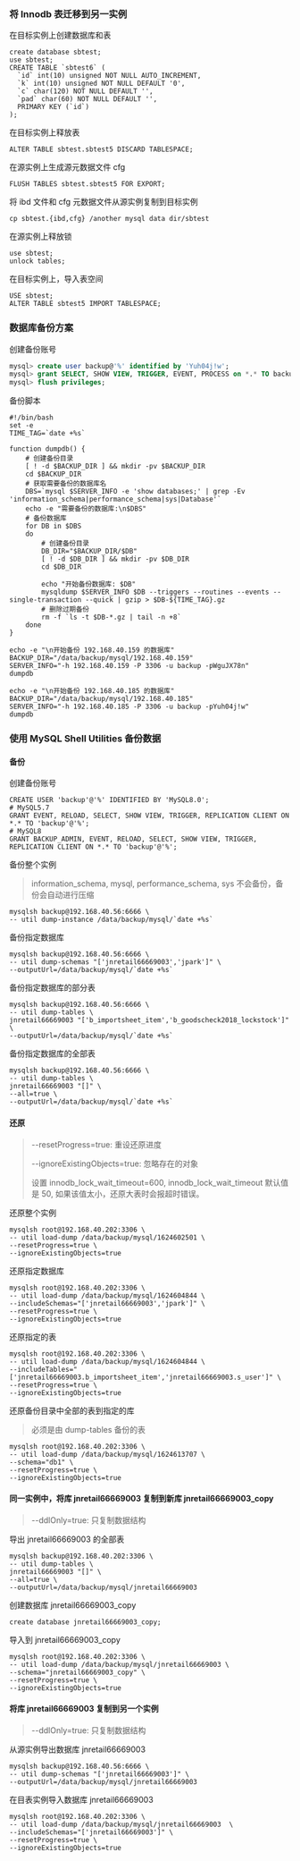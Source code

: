 ### 将 Innodb 表迁移到另一实例

在目标实例上创建数据库和表

```
create database sbtest;
use sbtest;
CREATE TABLE `sbtest6` (
  `id` int(10) unsigned NOT NULL AUTO_INCREMENT,
  `k` int(10) unsigned NOT NULL DEFAULT '0',
  `c` char(120) NOT NULL DEFAULT '',
  `pad` char(60) NOT NULL DEFAULT '',
  PRIMARY KEY (`id`)
);
```

在目标实例上释放表

```
ALTER TABLE sbtest.sbtest5 DISCARD TABLESPACE;
```

在源实例上生成源元数据文件 cfg

```
FLUSH TABLES sbtest.sbtest5 FOR EXPORT;
```

将 ibd 文件和  cfg 元数据文件从源实例复制到目标实例

```
cp sbtest.{ibd,cfg} /another mysql data dir/sbtest
```

在源实例上释放锁

```
use sbtest;
unlock tables;
```

在目标实例上，导入表空间

```
USE sbtest;
ALTER TABLE sbtest5 IMPORT TABLESPACE;
```



### 数据库备份方案

创建备份账号

```sql
mysql> create user backup@'%' identified by 'Yuh04j!w';
mysql> grant SELECT, SHOW VIEW, TRIGGER, EVENT, PROCESS on *.* TO backup@'%';
mysql> flush privileges;
```

备份脚本

```shell
#!/bin/bash
set -e
TIME_TAG=`date +%s`

function dumpdb() {
    # 创建备份目录
    [ ! -d $BACKUP_DIR ] && mkdir -pv $BACKUP_DIR
    cd $BACKUP_DIR
    # 获取需要备份的数据库名
    DBS=`mysql $SERVER_INFO -e 'show databases;' | grep -Ev 'information_schema|performance_schema|sys|Database'`
    echo -e "需要备份的数据库:\n$DBS"
    # 备份数据库
    for DB in $DBS
    do
        # 创建备份目录
        DB_DIR="$BACKUP_DIR/$DB"
        [ ! -d $DB_DIR ] && mkdir -pv $DB_DIR
        cd $DB_DIR 

        echo "开始备份数据库: $DB"
        mysqldump $SERVER_INFO $DB --triggers --routines --events --single-transaction --quick | gzip > $DB-${TIME_TAG}.gz
        # 删除过期备份
        rm -f `ls -t $DB-*.gz | tail -n +8`
    done
}

echo -e "\n开始备份 192.168.40.159 的数据库"
BACKUP_DIR="/data/backup/mysql/192.168.40.159"
SERVER_INFO="-h 192.168.40.159 -P 3306 -u backup -pWguJX78n"
dumpdb

echo -e "\n开始备份 192.168.40.185 的数据库"
BACKUP_DIR="/data/backup/mysql/192.168.40.185"
SERVER_INFO="-h 192.168.40.185 -P 3306 -u backup -pYuh04j!w"
dumpdb
```



### 使用 MySQL Shell Utilities 备份数据

#### 备份

创建备份账号

```mysql
CREATE USER 'backup'@'%' IDENTIFIED BY 'MySQL8.0';
# MySQL5.7
GRANT EVENT, RELOAD, SELECT, SHOW VIEW, TRIGGER, REPLICATION CLIENT ON *.* TO 'backup'@'%';
# MySQL8
GRANT BACKUP_ADMIN, EVENT, RELOAD, SELECT, SHOW VIEW, TRIGGER, REPLICATION CLIENT ON *.* TO 'backup'@'%';
```

备份整个实例

> information_schema, mysql, performance_schema, sys 不会备份，备份会自动进行压缩

 ```shell
mysqlsh backup@192.168.40.56:6666 \
-- util dump-instance /data/backup/mysql/`date +%s`
 ```

备份指定数据库

```shell
mysqlsh backup@192.168.40.56:6666 \
-- util dump-schemas "['jnretail66669003','jpark']" \
--outputUrl=/data/backup/mysql/`date +%s`
```

备份指定数据库的部分表

```shell
mysqlsh backup@192.168.40.56:6666 \
-- util dump-tables \
jnretail66669003 "['b_importsheet_item','b_goodscheck2018_lockstock']" \
--outputUrl=/data/backup/mysql/`date +%s`
```

备份指定数据库的全部表

```
mysqlsh backup@192.168.40.56:6666 \
-- util dump-tables \
jnretail66669003 "[]" \
--all=true \
--outputUrl=/data/backup/mysql/`date +%s`
```

#### 还原

> --resetProgress=true: 重设还原进度
>
>  --ignoreExistingObjects=true: 忽略存在的对象
>
> 设置 innodb_lock_wait_timeout=600,  innodb_lock_wait_timeout 默认值是 50, 如果该值太小，还原大表时会报超时错误。

还原整个实例

```shell
mysqlsh root@192.168.40.202:3306 \
-- util load-dump /data/backup/mysql/1624602501 \
--resetProgress=true \
--ignoreExistingObjects=true
```

还原指定数据库

```shell
mysqlsh root@192.168.40.202:3306 \
-- util load-dump /data/backup/mysql/1624604844 \
--includeSchemas="['jnretail66669003','jpark']" \
--resetProgress=true \
--ignoreExistingObjects=true
```

还原指定的表

```shell
mysqlsh root@192.168.40.202:3306 \
-- util load-dump /data/backup/mysql/1624604844 \
--includeTables="['jnretail66669003.b_importsheet_item','jnretail66669003.s_user']" \
--resetProgress=true \
--ignoreExistingObjects=true
```

还原备份目录中全部的表到指定的库

> 必须是由 dump-tables 备份的表

```shell
mysqlsh root@192.168.40.202:3306 \
-- util load-dump /data/backup/mysql/1624613707 \
--schema="db1" \
--resetProgress=true \
--ignoreExistingObjects=true
```

#### 同一实例中，将库 jnretail66669003 复制到新库 jnretail66669003_copy

>  --ddlOnly=true: 只复制数据结构

导出 jnretail66669003 的全部表

```
mysqlsh backup@192.168.40.202:3306 \
-- util dump-tables \
jnretail66669003 "[]" \
--all=true \
--outputUrl=/data/backup/mysql/jnretail66669003
```

创建数据库 jnretail66669003_copy

```
create database jnretail66669003_copy;
```

导入到 jnretail66669003_copy

```
mysqlsh root@192.168.40.202:3306 \
-- util load-dump /data/backup/mysql/jnretail66669003 \
--schema="jnretail66669003_copy" \
--resetProgress=true \
--ignoreExistingObjects=true
```

#### 将库 jnretail66669003 复制到另一个实例

> --ddlOnly=true: 只复制数据结构

从源实例导出数据库 jnretail66669003 

```
mysqlsh backup@192.168.40.56:6666 \
-- util dump-schemas "['jnretail66669003']" \
--outputUrl=/data/backup/mysql/jnretail66669003 
```

在目表实例导入数据库 jnretail66669003 

```
mysqlsh root@192.168.40.202:3306 \
-- util load-dump /data/backup/mysql/jnretail66669003  \
--includeSchemas="['jnretail66669003']" \
--resetProgress=true \
--ignoreExistingObjects=true
```

